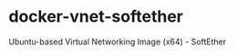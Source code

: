 docker-vnet-softether
=====================

Ubuntu-based Virtual Networking Image (x64) - SoftEther
